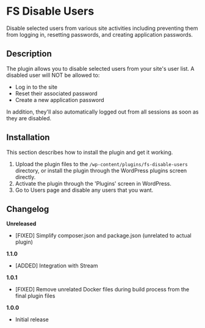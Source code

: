 # FS Disable Users #

Disable selected users from various site activities including preventing them from logging in, resetting passwords, and creating application passwords.

## Description ##

The plugin allows you to disable selected users from your site's user list. A disabled user will NOT be allowed to:

* Log in to the site
* Reset their associated password
* Create a new application password

In addition, they'll also automatically logged out from all sessions as soon as they are disabled.

## Installation ##

This section describes how to install the plugin and get it working.

1. Upload the plugin files to the `/wp-content/plugins/fs-disable-users` directory, or install the plugin through the WordPress plugins screen directly.
2. Activate the plugin through the 'Plugins' screen in WordPress.
3. Go to Users page and disable any users that you want.

## Changelog ##

**Unreleased**

* [FIXED] Simplify composer.json and package.json (unrelated to actual plugin)

**1.1.0**

* [ADDED] Integration with Stream

**1.0.1**

* [FIXED] Remove unrelated Docker files during build process from the final plugin files

**1.0.0**

* Initial release
